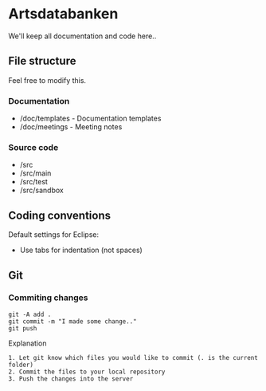 # Artsdatabanken

We'll keep all documentation and code here..

## File structure

Feel free to modify this.

### Documentation

* /doc/templates - Documentation templates
* /doc/meetings - Meeting notes


### Source code

* /src
* /src/main
* /src/test
* /src/sandbox

## Coding conventions

Default settings for Eclipse:

* Use tabs for indentation (not spaces)

## Git

### Commiting changes

	git -A add .	
	git commit -m "I made some change.."
	git push

Explanation

	1. Let git know which files you would like to commit (. is the current folder)
	2. Commit the files to your local repository
	3. Push the changes into the server


